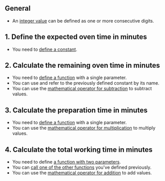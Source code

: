 ## General

- An [integer value](https://docs.swift.org/swift-book/LanguageGuide/Functions.html#ID323) can be defined as one or more consecutive digits.

## 1. Define the expected oven time in minutes

- You need to [define a constant](https://docs.swift.org/swift-book/LanguageGuide/TheBasics.html#ID310).

## 2. Calculate the remaining oven time in minutes

- You need to [define a function](https://docs.swift.org/swift-book/LanguageGuide/Functions.html#ID159) with a single parameter.
- You can use and refer to the previously defined constant by its name.
- You can use the [mathematical operator for subtraction](https://docs.swift.org/swift-book/LanguageGuide/Functions.html#ID63) to subtract values.

## 3. Calculate the preparation time in minutes

- You need to [define a function](https://docs.swift.org/swift-book/LanguageGuide/Functions.html#ID159) with a single parameter.
- You can use the [mathematical operator for multiplication](https://docs.swift.org/swift-book/LanguageGuide/Functions.html#ID63) to multiply values.

## 4. Calculate the total working time in minutes

- You need to define [a function with two parameters](https://docs.swift.org/swift-book/LanguageGuide/Functions.html#ID528).
- You can [call one of the other functions](https://docs.swift.org/swift-book/LanguageGuide/Functions.html#ID159) you've defined previously.
- You can use the [mathematical operator for addition](https://docs.swift.org/swift-book/LanguageGuide/Functions.html#ID63) to add values.
